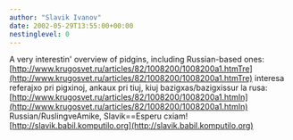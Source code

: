 ```yaml
---
author: "Slavik Ivanov"
date: 2002-05-29T13:55:00+00:00
nestinglevel: 0
---
```

A very interestin' overview of pidgins, including Russian-based ones:[http://www.krugosvet.ru/articles/82/1008200/1008200a1.htmTre](http://www.krugosvet.ru/articles/82/1008200/1008200a1.htmTre) interesa referajxo pri pigxinoj, ankaux pri tiuj, kiuj bazigxas/bazigxissur la rusa:[http://www.krugosvet.ru/articles/82/1008200/1008200a1.htmIn](http://www.krugosvet.ru/articles/82/1008200/1008200a1.htmIn) Russian/RuslingveAmike, Slavik==Esperu cxiam! [http://slavik.babil.komputilo.org](http://slavik.babil.komputilo.org)
